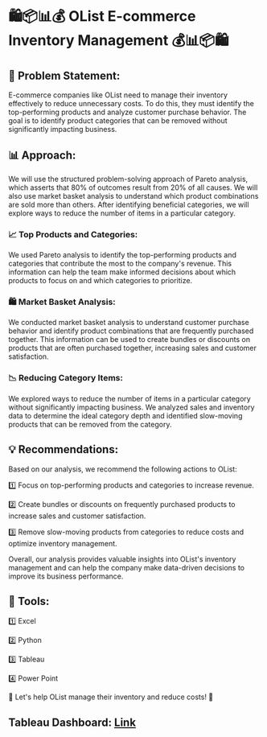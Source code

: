 # 🛍️📦📊💰 OList E-commerce Inventory Management 💰📊📦🛍️

## 🔎 Problem Statement:
E-commerce companies like OList need to manage their inventory effectively to reduce unnecessary costs. To do this, they must identify the top-performing products and analyze customer purchase behavior. The goal is to identify product categories that can be removed without significantly impacting business.

## 📊 Approach:
We will use the structured problem-solving approach of Pareto analysis, which asserts that 80% of outcomes result from 20% of all causes. We will also use market basket analysis to understand which product combinations are sold more than others. After identifying beneficial categories, we will explore ways to reduce the number of items in a particular category.

### 📈 Top Products and Categories:
We used Pareto analysis to identify the top-performing products and categories that contribute the most to the company's revenue. This information can help the team make informed decisions about which products to focus on and which categories to prioritize.

### 🛍️ Market Basket Analysis:
We conducted market basket analysis to understand customer purchase behavior and identify product combinations that are frequently purchased together. This information can be used to create bundles or discounts on products that are often purchased together, increasing sales and customer satisfaction.

### 📉 Reducing Category Items:
We explored ways to reduce the number of items in a particular category without significantly impacting business. We analyzed sales and inventory data to determine the ideal category depth and identified slow-moving products that can be removed from the category.

## 💡 Recommendations:
Based on our analysis, we recommend the following actions to OList:

1️⃣ Focus on top-performing products and categories to increase revenue.

2️⃣ Create bundles or discounts on frequently purchased products to increase sales and customer satisfaction.

3️⃣ Remove slow-moving products from categories to reduce costs and optimize inventory management.

Overall, our analysis provides valuable insights into OList's inventory management and can help the company make data-driven decisions to improve its business performance.

## 🤖 Tools:
1️⃣ Excel

2️⃣ Python

3️⃣ Tableau

4️⃣ Power Point

🚀 Let's help OList manage their inventory and reduce costs! 🚀





## Tableau Dashboard: [Link](https://public.tableau.com/app/profile/vas1635/viz/MarketingRetailTableaudashboard_16819776511080/MarketBasketAnalysis)






